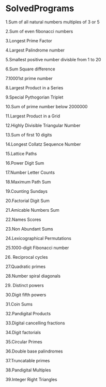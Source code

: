 # SolvedPrograms

1.Sum of all natural numbers multiples of 3 or 5

2.Sum of even fibonacci numbers

3.Longest Prime Factor

4.Largest Palindrome number

5.Smallest positive number divisble from 1 to 20

6.Sum Square difference

7.10001st prime number 

8.Largest Product in a Series

9.Special Pythogorian Triplet

10.Sum of prime number below 2000000

11.Largest Product in a Grid

12.Highly Divisible Triangular Number

13.Sum of first 10 digits

14.Longest Collatz Sequence Number

15.Lattice Paths

16.Power Digit Sum

17.Number Letter Counts

18.Maximum Path Sum

19.Counting Sundays

20.Factorial Digit Sum

21.Amicable Numbers Sum

22.Names Scores

23.Non Abundant Sums

24.Lexicographical Permutations

25.1000-digit Fibonacci number

26.	Reciprocal cycles

27.Quadratic primes

28.Number spiral diagonals

29.	Distinct powers

30.Digit fifth powers

31.Coin Sums

32.Pandigital Products

33.Digital cancelling fractions

34.Digit factorials

35.Circular Primes

36.Double base palindromes

37.Truncatable primes

38.Pandigital Multiples

39.Integer Right Triangles

